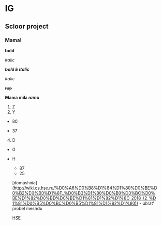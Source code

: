 # IG
## Scloor project
### Mama!


**bold**

*italic*

***bold & italic***

_italic_

~~rup~~

**Mama mila _ramu_**



1. Z
2. Y
  * 80
  - 37
4. D



* G
- H
  + 87
  * 25
  
  [domashnia] (http://wiki.cs.hse.ru/%D0%A6%D0%B8%D1%84%D1%80%D0%BE%D0%B2%D0%B0%D1%8F_%D0%B3%D1%80%D0%B0%D0%BC%D0%BE%D1%82%D0%BD%D0%BE%D1%81%D1%82%D1%8C_2018_(2_%D1%81%D0%B5%D0%BC%D0%B5%D1%81%D1%82%D1%80)) - ubrat' probel meshdu 
  
  [HSE](https://www.hse.ru/)
